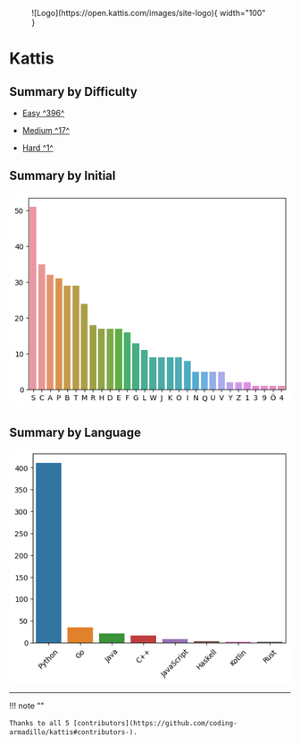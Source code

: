 <figure markdown>
![Logo](https://open.kattis.com/images/site-logo){ width="100" }
</figure>

# Kattis

## Summary by Difficulty

- [Easy ^396^](easy.md)

- [Medium ^17^](medium.md)

- [Hard ^1^](hard.md)

## Summary by Initial

![summary-by-initial](summary-by-initial.png)

## Summary by Language

![summary-by-language](summary-by-language.png)

---

!!! note ""

    Thanks to all 5 [contributors](https://github.com/coding-armadillo/kattis#contributors-).
